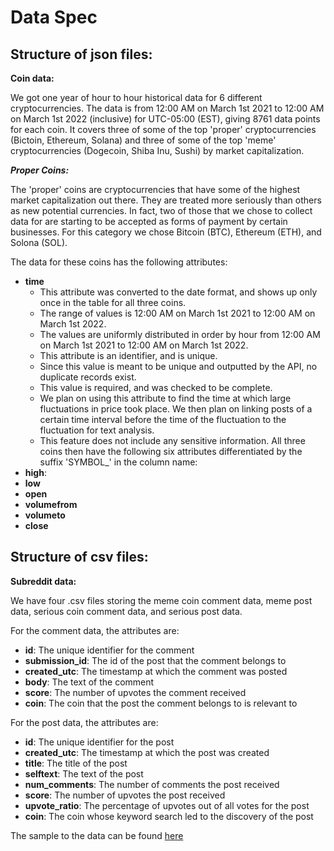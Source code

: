 # Data Spec

## Structure of json files:

**Coin data:**

We got one year of hour to hour historical data for 6 different cryptocurrencies. The data is from 12:00 AM on March 1st 2021 to 12:00 AM on March 1st 2022 (inclusive) for UTC-05:00 (EST), giving 8761 data points for each coin. It covers three of some of the top 'proper' cryptocurrencies (Bictoin, Ethereum, Solana) and three of some of the top 'meme' cryptocurrencies (Dogecoin, Shiba Inu, Sushi) by market capitalization.

***Proper Coins:***

The 'proper' coins are cryptocurrencies that have some of the highest market capitalization out there. They are treated more seriously than others as new potential currencies. In fact, two of those that we chose to collect data for are starting to be accepted as forms of payment by certain businesses. For this category we chose Bitcoin (BTC), Ethereum (ETH), and Solona (SOL). 

The data for these coins has the following attributes:
- **time**
  - This attribute was converted to the date format, and shows up only once in the table for all three coins.
  - The range of values is 12:00 AM on March 1st 2021 to 12:00 AM on March 1st 2022.
  - The values are uniformly distributed in order by hour from 12:00 AM on March 1st 2021 to 12:00 AM on March 1st 2022.
  - This attribute is an identifier, and is unique. 
  - Since this value is meant to be unique and outputted by the API, no duplicate records exist.
  - This value is required, and was checked to be complete.
  - We plan on using this attribute to find the time at which large fluctuations in price took place. We then plan on linking posts of a certain time interval before the time of the fluctuation to the fluctuation for text analysis.
  -  This feature does not include any sensitive information.
All three coins then have the following six attributes differentiated by the suffix 'SYMBOL_' in the column name:
- **high**: 
- **low**
- **open**
- **volumefrom**
- **volumeto**
- **close**

## Structure of csv files:

**Subreddit data:**

We have four .csv files storing the meme coin comment data, meme post data, serious coin comment data, and serious post data.

For the comment data, the attributes are:
- **id**: The unique identifier for the comment
- **submission_id**: The id of the post that the comment belongs to
- **created_utc**: The timestamp at which the comment was posted
- **body**: The text of the comment
- **score**: The number of upvotes the comment received
- **coin**: The coin that the post the comment belongs to is relevant to

For the post data, the attributes are:
- **id**: The unique identifier for the post
- **created_utc**: The timestamp at which the post was created
- **title**: The title of the post
- **selftext**: The text of the post
- **num_comments**: The number of comments the post received
- **score**: The number of upvotes the post received 
- **upvote_ratio**: The percentage of upvotes out of all votes for the post
- **coin**: The coin whose keyword search led to the discovery of the post

The sample to the data can be found [here](/sample)
